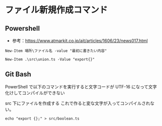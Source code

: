 # ファイル新規作成コマンド

## Powershell

- 参考：https://www.atmarkit.co.jp/ait/articles/1606/23/news017.html

```
New-Item 場所\ファイル名 -value "最初に書きたい内容"
```

```
New-Item .\src\union.ts -Value "export{}"
```

## Git Bash

PowerShell で以下のコマンドを実行すると文字コードが UTF-16 になって文字化けしてコンパイルができない

src 下にファイルを作成する
これで作ると変な文字が入ってコンパイルされない。

```
echo "export {};" > src/boolean.ts
```
